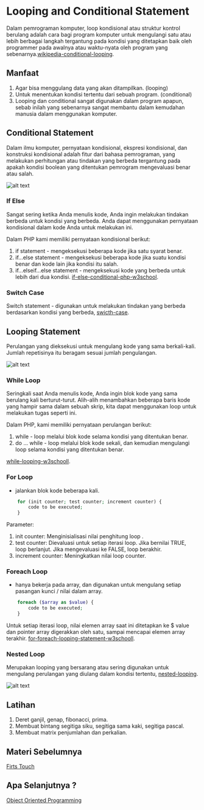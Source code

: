 # Looping and Conditional Statement
Dalam pemrograman komputer, loop kondisional atau struktur kontrol berulang adalah cara bagi program komputer untuk mengulangi satu atau lebih berbagai langkah tergantung pada kondisi yang ditetapkan baik oleh programmer pada awalnya atau waktu-nyata oleh program yang sebenarnya.[wikipedia-conditional-looping](https://en.wikipedia.org/wiki/Conditional_loop).

## Manfaat
1. Agar bisa menggulang data yang akan ditampilkan. (looping)
2. Untuk menentukan kondisi tertentu dari sebuah program. (conditional)
3. Looping dan conditional sangat digunakan dalam program apapun, sebab inilah yang sebenarnya sangat membantu dalam kemudahan manusia dalam menggunakan komputer.
## Conditional Statement 
Dalam ilmu komputer, pernyataan kondisional, ekspresi kondisional, dan konstruksi kondisional adalah fitur dari bahasa pemrograman, yang melakukan perhitungan atau tindakan yang berbeda tergantung pada apakah kondisi boolean yang ditentukan pemrogram mengevaluasi benar atau salah.

![alt text](https://github.com/triabagus/roadmap-backend/tree/master/3.%20Looping%20and%20Conditional%20Statement/image/ifelse.gif)
### If Else 
Sangat sering ketika Anda menulis kode, Anda ingin melakukan tindakan berbeda untuk kondisi yang berbeda. Anda dapat menggunakan pernyataan kondisional dalam kode Anda untuk melakukan ini.

Dalam PHP kami memiliki pernyataan kondisional berikut:
1. if statement - mengeksekusi beberapa kode jika satu syarat benar.
2. if...else statement - mengeksekusi beberapa kode jika suatu kondisi benar dan kode lain jika kondisi itu salah.
3. if...elseif...else statement - mengeksekusi kode yang berbeda untuk lebih dari dua kondisi.
[if-else-conditional-php-w3school](https://www.w3schools.com/php/php_if_else.asp).

### Switch Case
Switch statement - digunakan untuk melakukan tindakan yang berbeda berdasarkan kondisi yang berbeda, [swicth-case](https://www.w3schools.com/php/php_switch.asp).

## Looping Statement
Perulangan yang dieksekusi untuk mengulang kode yang sama berkali-kali. Jumlah repetisinya itu beragam sesuai jumlah pengulangan.

![alt text](https://github.com/triabagus/roadmap-backend/tree/master/3.%20Looping%20and%20Conditional%20Statement/image/while.gif)
### While Loop
Seringkali saat Anda menulis kode, Anda ingin blok kode yang sama berulang kali berturut-turut. Alih-alih menambahkan beberapa baris kode yang hampir sama dalam sebuah skrip, kita dapat menggunakan loop untuk melakukan tugas seperti ini.


Dalam PHP, kami memiliki pernyataan perulangan berikut:

1. while - loop melalui blok kode selama kondisi yang ditentukan benar.
2. do ... while - loop melalui blok kode sekali, dan kemudian mengulangi loop selama kondisi yang ditentukan benar.

[while-looping-w3schooll](https://www.w3schools.com/php/php_looping.asp).
### For Loop
- jalankan blok kode beberapa kali.
```php
    for (init counter; test counter; increment counter) {
        code to be executed;
    }
```
Parameter: 
1. init counter: Menginisialisasi nilai penghitung loop .
2. test counter: Dievaluasi untuk setiap iterasi loop. Jika bernilai TRUE, loop berlanjut. Jika mengevaluasi ke FALSE, loop berakhir. 
3. increment counter: Meningkatkan nilai loop counter.
### Foreach Loop 
- hanya bekerja pada array, dan digunakan untuk mengulang setiap pasangan kunci / nilai dalam array.
```php
    foreach ($array as $value) {
        code to be executed;
    }
```
Untuk setiap iterasi loop, nilai elemen array saat ini ditetapkan ke $ value dan pointer array digerakkan oleh satu, sampai mencapai elemen array terakhir.
[for-foreach-looping-statement-w3schooll](https://www.w3schools.com/php/php_looping_for.asp).
### Nested Loop
Merupakan looping yang bersarang atau sering digunakan untuk mengulang perulangan yang diulang dalam kondisi tertentu,  [nested-looping](https://www.improgrammer.net/php-nested-loop/).

![alt text](https://github.com/triabagus/roadmap-backend/tree/master/3.%20Looping%20and%20Conditional%20Statement/image/nested.png)
## Latihan
1. Deret ganjil, genap, fibonacci, prima.
2. Membuat bintang segitiga siku, segitiga sama kaki, segitiga pascal.
3. Membuat matrix penjumlahan dan perkalian.

## Materi Sebelumnya
[Firts Touch](https://github.com/triabagus/roadmap-backend/tree/master/2.%20Firts%20Touch)
## Apa Selanjutnya ?
[Object Oriented Programming](https://github.com/triabagus/roadmap-backend/tree/master/4.%20Object%20Oriented%20Programming)


